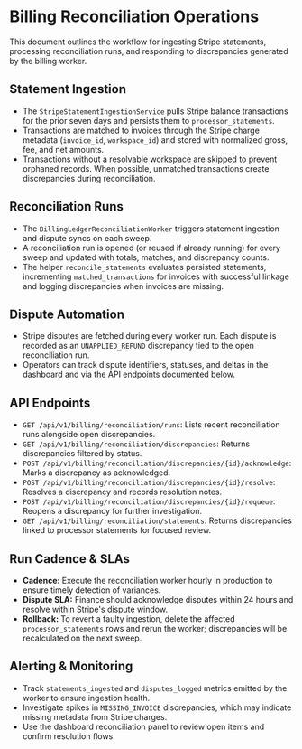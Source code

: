 # Billing Reconciliation Operations

This document outlines the workflow for ingesting Stripe statements, processing reconciliation runs, and responding to discrepancies generated by the billing worker.

## Statement Ingestion

- The `StripeStatementIngestionService` pulls Stripe balance transactions for the prior seven days and persists them to `processor_statements`.
- Transactions are matched to invoices through the Stripe charge metadata (`invoice_id`, `workspace_id`) and stored with normalized gross, fee, and net amounts.
- Transactions without a resolvable workspace are skipped to prevent orphaned records. When possible, unmatched transactions create discrepancies during reconciliation.

## Reconciliation Runs

- The `BillingLedgerReconciliationWorker` triggers statement ingestion and dispute syncs on each sweep.
- A reconciliation run is opened (or reused if already running) for every sweep and updated with totals, matches, and discrepancy counts.
- The helper `reconcile_statements` evaluates persisted statements, incrementing `matched_transactions` for invoices with successful linkage and logging discrepancies when invoices are missing.

## Dispute Automation

- Stripe disputes are fetched during every worker run. Each dispute is recorded as an `UNAPPLIED_REFUND` discrepancy tied to the open reconciliation run.
- Operators can track dispute identifiers, statuses, and deltas in the dashboard and via the API endpoints documented below.

## API Endpoints

- `GET /api/v1/billing/reconciliation/runs`: Lists recent reconciliation runs alongside open discrepancies.
- `GET /api/v1/billing/reconciliation/discrepancies`: Returns discrepancies filtered by status.
- `POST /api/v1/billing/reconciliation/discrepancies/{id}/acknowledge`: Marks a discrepancy as acknowledged.
- `POST /api/v1/billing/reconciliation/discrepancies/{id}/resolve`: Resolves a discrepancy and records resolution notes.
- `POST /api/v1/billing/reconciliation/discrepancies/{id}/requeue`: Reopens a discrepancy for further investigation.
- `GET /api/v1/billing/reconciliation/statements`: Returns discrepancies linked to processor statements for focused review.

## Run Cadence & SLAs

- **Cadence:** Execute the reconciliation worker hourly in production to ensure timely detection of variances.
- **Dispute SLA:** Finance should acknowledge disputes within 24 hours and resolve within Stripe's dispute window.
- **Rollback:** To revert a faulty ingestion, delete the affected `processor_statements` rows and rerun the worker; discrepancies will be recalculated on the next sweep.

## Alerting & Monitoring

- Track `statements_ingested` and `disputes_logged` metrics emitted by the worker to ensure ingestion health.
- Investigate spikes in `MISSING_INVOICE` discrepancies, which may indicate missing metadata from Stripe charges.
- Use the dashboard reconciliation panel to review open items and confirm resolution flows.

